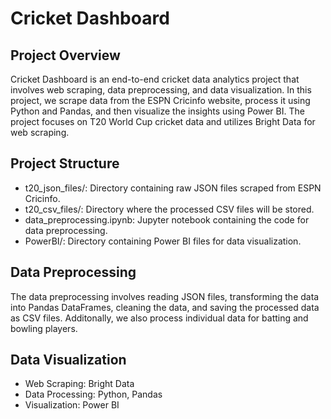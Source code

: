 # Cricket Dashboard

## Project Overview
Cricket Dashboard is an end-to-end cricket data analytics project that involves web scraping, data preprocessing, and data visualization. In this project, we scrape data from the ESPN Cricinfo website, process it using Python and Pandas, and then visualize the insights using Power BI. The project focuses on T20 World Cup cricket data and utilizes Bright Data for web scraping.

## Project Structure 
- t20_json_files/: Directory containing raw JSON files scraped from ESPN Cricinfo.
- t20_csv_files/: Directory where the processed CSV files will be stored.
- data_preprocessing.ipynb: Jupyter notebook containing the code for data preprocessing.
- PowerBI/: Directory containing Power BI files for data visualization.

## Data Preprocessing
The data preprocessing involves reading JSON files, transforming the data into Pandas DataFrames, cleaning the data, and saving the processed data as CSV files. Additonally, we also process individual data for batting and bowling players.

## Data Visualization
- Web Scraping: Bright Data
- Data Processing: Python, Pandas
- Visualization: Power BI
